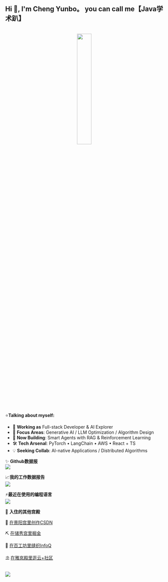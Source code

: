  ## Hi 👋, I'm Cheng Yunbo。 you can call me【Java学术趴】
 
<br>
<div align="center">
 <img style="width:30%" src="https://cdn.jsdelivr.net/gh/LM20230311/LM20230311/assets/images/developer.svg" />
</div>
<br>

⭐**Talking about myself:**

- 🚀 **Working as** Full-stack Developer & AI Explorer
- 🌟 **Focus Areas**: Generative AI / LLM Optimization / Algorithm Design
- 🤖 **Now Building**: Smart Agents with RAG & Reinforcement Learning
- 🛠️ **Tech Arsenal**: PyTorch • LangChain • AWS • React + TS
- 💡 **Seeking Collab**: AI-native Applications / Distributed Algorithms

✨ **Github数据报**
<br>
<a href="https://github-readme-stats.vercel.app/api?cache_seconds=1800&username=yunbocheng4379">
<img align="center" src="https://github-readme-stats.vercel.app/api?hide_title=true&cache_seconds=1800&username=yunbocheng4379&hide_border=false&show_icons=true&include_all_commits=true&count_private=true&theme=buefy&locale=cn&line_height=20" />
</a>
<br>

📈️**我的工作数据报告**
<br>
<a href="https://github-readme-stats.vercel.app/api/wakatime?username=LM20230311" style="width:50%">
  <img align="center" src="https://github-readme-stats.vercel.app/api/wakatime?username=LM20230311&layout=compact" />
</a>
<br>

⚡**最近在使用的编程语言**
<br>
<a href="https://github-readme-stats.vercel.app/api/top-langs/?layout=compact&username=yunbocheng4379">
  <img align="center" src="https://github-readme-stats.vercel.app/api/top-langs/?layout=compact&username=yunbocheng4379&hide_title=true&hide_border=false&line_height=20&theme=flag-india&locale=cn" />
</a>
<br>

🚀 **入住的其他宫殿**

💌 <a href="https://blog.csdn.net/chengbaobao520?spm=1000.2115.3001.5343">在景阳宫里创作CSDN</a>

⛏️ <a href="https://juejin.cn/user/1812468410623982?utm_source=gold_browser_extension">在储秀宫里掘金</a>

🧶 <a href="https://www.infoq.cn/profile/198749C57E919B/publish">在百工坊里缝织InfoQ</a>

⛱️ <a href="https://cloud.tencent.com/developer/user/5895312">在雅岚殿里逛云+社区</a> 

<br>
<img src="https://cdn.jsdelivr.net/gh/LM20230311/LM20230311/assets/images/icon.png" />
